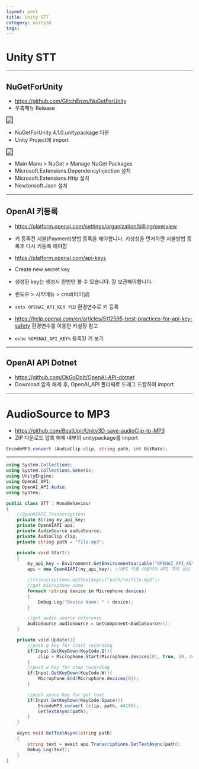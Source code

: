 ```yaml
---
layout: post
title: Unity STT
category: unity3d
tags:
---
```


# Unity STT

---

## NuGetForUnity
* https://github.com/GlitchEnzo/NuGetForUnity
* 우측메뉴 Release
  
<img style='border:solid 1px black;' src="https://image.onethelab.com/resized/1715476796.jpg" />

* NuGetForUnity.4.1.0.unitypackage 다운
* Unity Project에 import

<img style='border:solid 1px black;' src="https://image.onethelab.com/resized/1715476936.jpg" />

* Main Manu > NuGet > Manage NuGet Packages
* Microsoft.Extensions.DependencyInjection 설치
* Microsoft.Extensions.Http 설치
* Newtonsoft.Json 설치

---

## OpenAI 키등록
* https://platform.openai.com/settings/organization/billing/overview
* 키 등록전 지불(Payment)방법 등록을 해야합니다. 키생성을 먼저하면 지불방법 등록후 다시 키등록 해야함

* https://platform.openai.com/api-keys
* Create new secret key
* 생성된 key는 생성시 한번만 볼 수 있습니다. 잘 보관해야합니다.

* 윈도우 > 시작메뉴 > cmd(터미널)
* ```setx OPENAI_API_KEY 키값``` 환경변수로 키 등록
* <https://help.openai.com/en/articles/5112595-best-practices-for-api-key-safety> 환경변수를 이용한 키설정 참고
* ```echo %OPENAI_API_KEY%``` 등록된 키 보기

---

## OpenAI API Dotnet

* https://github.com/OkGoDoIt/OpenAI-API-dotnet
* Download 압축 해제 후, OpenAI_API 폴더째로 드래그 드랍하여 import

---

# AudioSource to MP3
* <https://github.com/BeatUpir/Unity3D-save-audioClip-to-MP3>
* ZIP 다운로드 압축 해제 내부의 unitypackage를 import

```c#
EncodeMP3.convert (AudioClip clip, string path, int BitRate);
```

---

```c#
using System.Collections;
using System.Collections.Generic;
using UnityEngine;
using OpenAI_API;
using OpenAI_API.Audio;
using System;

public class STT : MonoBehaviour
{
    //OpenAIAPI.Transcriptions
    private String my_api_key;
    private OpenAIAPI api;
    private AudioSource audioSource;
    private AudioClip clip;
    private string path = "file.mp3";

    private void Start()
    {
        my_api_key = Environment.GetEnvironmentVariable("OPENAI_API_KEY", EnvironmentVariableTarget.User); //환경변수로 부터 API 키를 가져옴
        api = new OpenAIAPI(my_api_key); //API 키를 이용하여 API 객체 생성

        //transcriptions.GetTextAsync("path/to/file.mp3");
        //get microphone name
        foreach (string device in Microphone.devices)
        {
            Debug.Log("Device Name: " + device);
        }

        //get audio source reference
        AudioSource audioSource = GetComponent<AudioSource>();
    }

    private void Update(){
        //push q key for start recording
        if(Input.GetKeyDown(KeyCode.Q)){
            clip = Microphone.Start(Microphone.devices[0], true, 10, 44100);
        }
        //push w key for stop recording
        if(Input.GetKeyDown(KeyCode.W)){
            Microphone.End(Microphone.devices[0]);
        }

        //push space key for get text
        if(Input.GetKeyDown(KeyCode.Space)){
            EncodeMP3.convert (clip, path, 44100);
            GetTextAsync(path);
        }
    }

    async void GetTextAsync(string path)
    {
        string text = await api.Transcriptions.GetTextAsync(path);
        Debug.Log(text);
    }
}

```